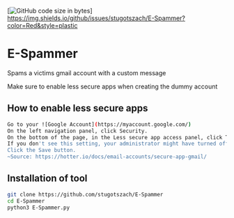 [![GitHub code size in bytes](https://img.shields.io/github/languages/code-size/stugotszach/E-Spammer?color=Red&logoColor=White)]
https://img.shields.io/github/issues/stugotszach/E-Spammer?color=Red&style=plastic

# E-Spammer
Spams a victims gmail account with a custom message

Make sure to enable less secure apps when creating the dummy account
## How to enable less secure apps
```bash
Go to your ![Google Account](https://myaccount.google.com/)
On the left navigation panel, click Security.
On the bottom of the page, in the Less secure app access panel, click Turn on access.
If you don't see this setting, your administrator might have turned off less secure app account access (check the instruction above).
Click the Save button.
~Source: https://hotter.io/docs/email-accounts/secure-app-gmail/
```
## Installation of tool
```bash
git clone https://github.com/stugotszach/E-Spammer
cd E-Spammer
python3 E-Spammer.py
